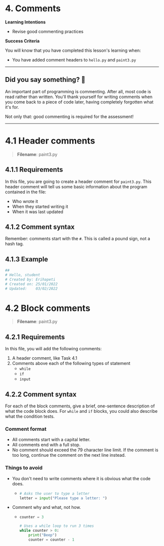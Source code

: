 # 4. Comments

**Learning Intentions**

- Revise good commenting practices

**Success Criteria**

You will know that you have completed this lesson's learning when:
		
- You have added comment headers to ``hello.py`` and ``paint3.py``

--------

## Did you say something? 💬

An important part of programming is commenting. After all, most code is read rather than written. You'll thank yourself for writing comments when you come back to a piece of code later, having completely forgotten what it's for.

Not only that: good commenting is required for the assessment!

--------

# 4.1 Header comments

> **Filename**: paint3.py

## 4.1.1 Requirements

In this file, you are going to create a header comment for ``paint3.py``. This header comment will tell us some basic information about the program contained in the file:
	
- Who wrote it
- When they started writing it
- When it was last updated

## 4.1.2 Comment syntax

Remember: comments start with the ``#``. This is called a pound sign, not a hash tag.

## 4.1.3 Example

```python
##
# Hello, student
# Created by: Erihapeti
# Created on: 25/01/2022
# Updated:    03/02/2022
```

# 4.2 Block comments

> **Filename**: paint3.py

## 4.2.1 Requirements

In this file, you will add the following comments:
	
1. A header comment, like Task 4.1
2. Comments above each of the following types of statement
	- ``while``
	- ``if``
    - ``input``

## 4.2.2 Comment syntax

For each of the block comments, give a brief, one-sentence description of what the code block does. For ``while`` and ``if`` blocks, you could also describe what the condition tests.

### Comment format

- All comments start with a capital letter.
- All comments end with a full stop.
- No comment should exceed the 79 character line limit. If the comment is too long, continue the comment on the next line instead.
	
### Things to avoid

- You don't need to write comments where it is obvious what the code does.
  - ```python
    # Asks the user to type a letter
    letter = input("Please type a letter: ")
    ```
- Comment why and what, not how.
  - ```python
    counter = 3

	# Uses a while loop to run 3 times
	while counter > 0:
	    print("Beep")
	    counter = counter - 1
    ```